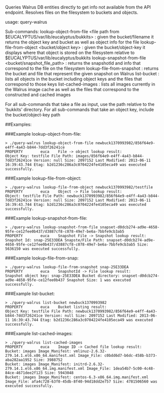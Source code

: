 Queries Walrus DB entities directly to get info not available from the API endpoint. Resolves files on the filesystem to buckets and objects.

usage: query-walrus <sub-command> <options>

Sub-commands:
lookup-object-from-file <file path from $EUCALYPTUS/var/lib/eucalyptus/bukkits> : given the bucket/filename it returns the object key and bucket as well as object info for the file
lookup-file-from-object <bucket/object key> : given the bucket/object-key it displays where that object is stored on the filesystem relative to $EUCALYPTUS/var/lib/eucalyptus/bukkits
lookup-snapshot-from-file <bucket/snapshot_file_path> : returns the snapshotId and info that correspond to the file on the filesystem 
lookup-file-from-snapshot <snap-Id> : returns the bucket and file that represent the given snapshot on Walrus
list-bucket <bucket> : lists all objects in the bucket including object keys and the files that correspond to those keys
list-cached-images : lists all images currently in the Walrus image cache as well as the files that correspond to the constructed and cached images

For all sub-commands that take a file as input, use the path relative to the 'bukkits' directory.
For all sub-commands that take an object key, include the bucket/object-key path

##Examples:

###Example lookup-object-from-file:

    > ./query-walrus lookup-object-from-file newbuck1370993982/856f64e9-e4ff-4a43-b844-7dd3f26241ce
    PROPERTY        euca    File -> object lookup result: 
    Object Key: testfile File Path: images/856f64e9-e4ff-4a43-b844-7dd3f26241ce Version: null Size: 2097152 Last Modified: 2013-06-11 16:39:43.744 Etag: b2d1236c286a3c0704224fe4105eca49 was executed successfully.


###Example lookup-file-from-object:

    > ./query-walrus lookup-file-from-object newbuck1370993982/testfile
    PROPERTY        euca    Object -> File lookup result: 
    Object: testfile File Path: newbuck1370993982/856f64e9-e4ff-4a43-b844-7dd3f26241ce Version: null Size: 2097152 Last Modified: 2013-06-11 16:39:43.744 Etag: b2d1236c286a3c0704224fe4105eca49 was executed successfully.


###Example lookup-snapshot-from-file:

    > ./query-walrus lookup-snapshot-from-file snapset-d0dcb274-ad9e-4658-95fe-ce12fee0b437/d3887cf8-c078-49e7-be6a-7bbfe9cb3ab5 
    PROPERTY        euca    Snapshot File -> Snapshot lookup result: 
    Snapshot Id: snap-25E33DEA Snapste/File Path: snapset-d0dcb274-ad9e-4658-95fe-ce12fee0b437/d3887cf8-c078-49e7-be6a-7bbfe9cb3ab5 Size: 5636150 was executed successfully.


###Example lookup-file-from-snap:

    > ./query-walrus lookup-file-from-snapshot snap-25E33DEA
    PROPERTY        euca    SnapshotId -> File lookup result: 
    Snapshot object key: snap-25E33DEA Bucket directory: snapset-d0dcb274-ad9e-4658-95fe-ce12fee0b437 Snapshot Size: 1 was executed successfully.


###Example list-bucket:

    > ./query-walrus list-bucket newbuck1370993982
    PROPERTY        euca    Bucket listing result: 
    Object Key: testfile File Path: newbuck1370993982/856f64e9-e4ff-4a43-b844-7dd3f26241ce Version: null Size: 2097152 Last Modified: 2013-06-11 16:39:43.744 Etag: b2d1236c286a3c0704224fe4105eca49 was executed successfully.


###Example list-cached-images:

    > ./query-walrus list-cached-images
    PROPERTY        euca    Image ID -> Cached file lookup result: 
    Bucket: images Image_Manifest: vmlinuz-2.6.32-279.14.1.el6.x86_64.manifest.xml Image_File: c0bdd6d7-b6dc-458b-b373-aba282aa1952 Size: 3988752
    Bucket: images Image_Manifest: initrd-2.6.32-279.14.1.el6.x86_64.img.manifest.xml Image_File: 1dea54b7-5c00-4c48-84ce-4671dee2f123 Size: 5943048
    Bucket: images Image_Manifest: centos-6.3-x86_64.img.manifest.xml Image_File: afa4c728-63f0-45db-8f40-94d18dd2e757 Size: 4781506560 was executed successfully.


